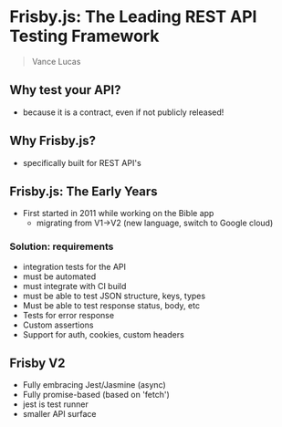 # Frisby.js: The Leading REST API Testing Framework
> Vance Lucas

## Why test your API?
- because it is a contract, even if not publicly released!

## Why Frisby.js?
- specifically built for REST API's

## Frisby.js: The Early Years
- First started in 2011 while working on the Bible app
	- migrating from V1->V2 (new language, switch to Google cloud)

### Solution: requirements
- integration tests for the API
- must be automated
- must integrate with CI build
- must be able to test JSON structure, keys, types
- Must be able to test response status, body, etc
- Tests for error response
- Custom assertions
- Support for auth, cookies, custom headers


## Frisby V2
- Fully embracing Jest/Jasmine (async)
- Fully promise-based (based on 'fetch')
- jest is test runner
- smaller API surface

